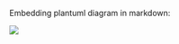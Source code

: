 Embedding plantuml diagram in markdown:

![](http://www.plantuml.com/plantuml/proxy?cache=no&src=https://raw.githubusercontent.com/isigmund/test_plantuml/main/test.puml)

